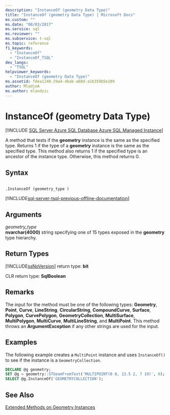 ```yaml
---
description: "InstanceOf (geometry Data Type)"
title: "InstanceOf (geometry Data Type) | Microsoft Docs"
ms.custom: ""
ms.date: "08/03/2017"
ms.service: sql
ms.reviewer: ""
ms.subservice: t-sql
ms.topic: reference
f1_keywords: 
  - "InstanceOf"
  - "InstanceOf_TSQL"
dev_langs: 
  - "TSQL"
helpviewer_keywords: 
  - "InstanceOf (geometry Data Type)"
ms.assetid: fdea1248-29a4-4bab-a60d-a1b359b5e109
author: MladjoA
ms.author: mlandzic 
---
```

# InstanceOf (geometry Data Type)
[!INCLUDE [SQL Server Azure SQL Database Azure SQL Managed Instance](../../includes/applies-to-version/sql-asdb-asdbmi.md)]

A method that tests if the **geometry** instance is the same as the specified type. Returns 1 if the type of a **geometry** instance is the same as the specified type. This method also returns 1 if the specified type is an ancestor of the instance type. Otherwise, this method returns 0.
  
## Syntax  
  
```  
  
.InstanceOf (geometry_type )  
```  
  
[!INCLUDE[sql-server-tsql-previous-offline-documentation](../../includes/sql-server-tsql-previous-offline-documentation.md)]

## Arguments
*geometry_type*  
**nvarchar(4000)** string specifying one of 15 types exposed in the **geometry** type hierarchy.  
  
## Return Types  
 [!INCLUDE[ssNoVersion](../../includes/ssnoversion-md.md)] return type: **bit**  
  
 CLR return type: **SqlBoolean**  
  
## Remarks  
 The input for the method must be one of the following types: **Geometry**, **Point**, **Curve**, **LineString**, **CircularString**, **CompoundCurve**, **Surface**, **Polygon**, **CurvePolygon**, **GeometryCollection**, **MultiSurface**, **MultiPolygon**, **MultiCurve**, **MultiLineString**, and **MultiPoint**. This method throws an **ArgumentException** if any other strings are used for the input.  
  
## Examples  
 The following example creates a `MultiPoint` instance and uses `InstanceOf()` to see if the instance is a `GeometryCollection`.  
  
```sql
DECLARE @g geometry;  
SET @g = geometry::STGeomFromText('MULTIPOINT(0 0, 13.5 2, 7 19)', 0);  
SELECT @g.InstanceOf('GEOMETRYCOLLECTION');  
```  
  
## See Also  
 [Extended Methods on Geometry Instances](../../t-sql/spatial-geometry/extended-methods-on-geometry-instances.md)  
  
  

